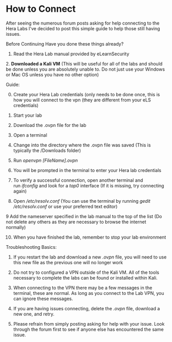 # How to Connect

After seeing the numerous forum posts asking for help connecting to the Hera Labs I've decided to post this simple guide to help those still having issues.

Before Continuing Have you done these things already?

1. Read the Hera Lab manual provided by eLearnSecurity

2. **Downloaded a Kali VM** (This will be useful for all of the labs and should be done unless you are absolutely unable to. Do not just use your Windows or Mac OS unless you have no other option)

Guide:

0. Create your Hera Lab credentials (only needs to be done once, this is how you will connect to the vpn (they are different from your eLS credentials)

1. Start your lab

2. Download the .ovpn file for the lab

3. Open a terminal

4. Change into the directory where the .ovpn file was saved (This is typically the /Downloads folder)

5. Run *openvpn [FileName].ovpn*

6. You will be prompted in the terminal to enter your Hera lab credentials

7. To verify a successful connection, open another terminal and run *ifconfig* and look for a *tap0* interface (If it is missing, try connecting again)

8. Open */etc/resolv.conf* (You can use the terminal by running *gedit /etc/resolv.conf* or use your preferred text editor)

9 Add the nameserver specified in the lab manual to the top of the list (Do not delete any others as they are necessary to browse the internet normally)

10. When you have finished the lab, remember to stop your lab environment

Troubleshooting Basics:

1. If you restart the lab and download a new *.ovpn* file, you will need to use this new file as the previous one will no longer work

2. Do not try to configured a VPN outside of the Kali VM. All of the tools necessary to complete the labs can be found or installed within Kali.

3. When connecting to the VPN there may be a few messages in the terminal, these are normal. As long as you connect to the Lab VPN, you can ignore these messages.

4. If you are having issues connecting, delete the *.ovpn* file, download a new one, and retry.

5. Please refrain from simply posting asking for help with your issue. Look through the forum first to see if anyone else has encountered the same issue.